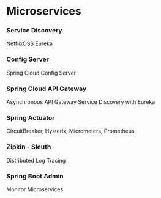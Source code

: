 # Microservices

### Service Discovery
NetflixOSS Eureka

### Config Server
Spring Cloud Config Server

### Spring Cloud API Gateway
Asynchronous API Gateway
Service Discovery with Eureka

### Spring Actuator
CircuitBreaker, Hysterix, Micrometers, Prometheus 

### Zipkin - Sleuth
Distributed Log Tracing

### Spring Boot Admin
Monitor Microservices